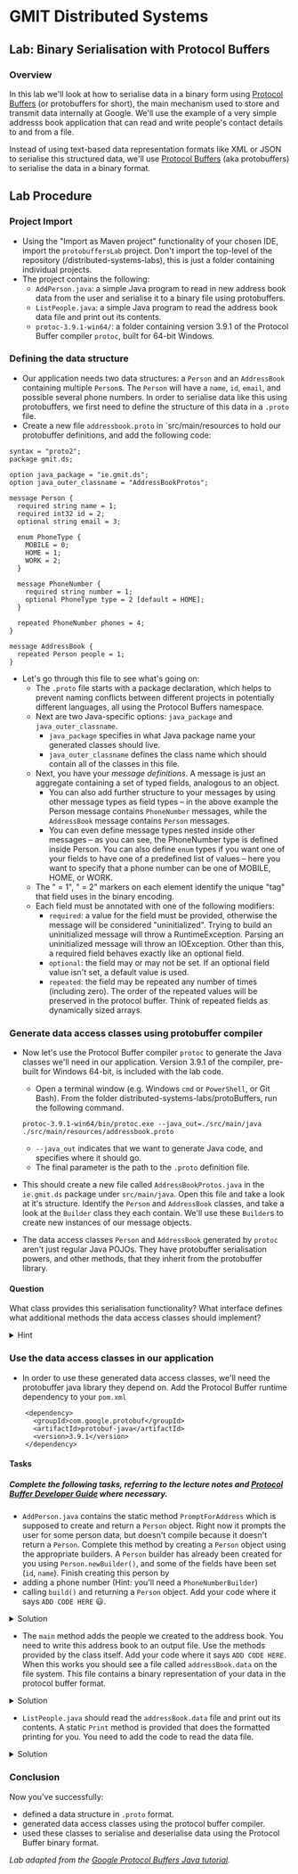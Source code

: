 # GMIT Distributed Systems

## Lab: Binary Serialisation with Protocol Buffers

### Overview 
In this lab we'll look at how to serialise data in a binary form using [Protocol Buffers](https://developers.google.com/protocol-buffers/) (or protobuffers for short), the main mechanism used to store and transmit data internally at Google.
We'll use the example of a very simple addresss book application that can read and write people's contact details to and from a file. 

Instead of using text-based data representation formats like XML or JSON to serialise this structured data, we'll use [Protocol Buffers](https://developers.google.com/protocol-buffers/) (aka protobuffers) to serialise the data in a binary format.

## Lab Procedure
### Project Import
- Using the "Import as Maven project" functionality of your chosen IDE, import the `protobuffersLab` project. Don't import the top-level of the repository (/distributed-systems-labs), this is just a folder containing individual projects. 
- The project contains the following:
    - `AddPerson.java`: a simple Java program to read in new address book data from the user and serialise it to a binary file using protobuffers.
    - `ListPeople.java`: a simple Java program to read the address book data file and print out its contents.
    - `protoc-3.9.1-win64/`: a folder containing version 3.9.1 of the Protocol Buffer compiler `protoc`, built for 64-bit Windows.
    
### Defining the data structure
- Our application needs two data structures: a `Person` and an `AddressBook` containing multiple `Person`s. The `Person` will have a `name`, `id`, `email`, and possible several phone numbers. In order to serialise data like this using protobuffers, we first need to define the structure of this data in a `.proto` file.       
- Create a new file `addressbook.proto` in `src/main/resources to hold our protobuffer definitions, and add the following code:
```
syntax = "proto2";
package gmit.ds;

option java_package = "ie.gmit.ds";
option java_outer_classname = "AddressBookProtos";

message Person {
  required string name = 1;
  required int32 id = 2;
  optional string email = 3;

  enum PhoneType {
    MOBILE = 0;
    HOME = 1;
    WORK = 2;
  }

  message PhoneNumber {
    required string number = 1;
    optional PhoneType type = 2 [default = HOME];
  }

  repeated PhoneNumber phones = 4;
}

message AddressBook {
  repeated Person people = 1;
}
```

- Let's go through this file to see what's going on:
    - The `.proto` file starts with a package declaration, which helps to prevent naming conflicts between different projects in potentially different languages, all using the Protocol Buffers namespace. 
    - Next are two Java-specific options: `java_package` and `java_outer_classname`. 
        - `java_package` specifies in what Java package name your generated classes should live. 
        - `java_outer_classname` defines the class name which should contain all of the classes in this file.
    - Next, you have your *message definitions*. A message is just an aggregate containing a set of typed fields, analogous to an object. 
        - You can also add further structure to your messages by using other message types as field types – in the above example the Person message contains `PhoneNumber` messages, while the `AddressBook` message contains `Person` messages.
        - You can even define message types nested inside other messages – as you can see, the PhoneNumber type is defined inside Person. You can also define `enum` types if you want one of your fields to have one of a predefined list of values – here you want to specify that a phone number can be one of MOBILE, HOME, or WORK.
    - The " = 1", " = 2" markers on each element identify the unique "tag" that field uses in the binary encoding.
    - Each field must be annotated with one of the following modifiers:
        - `required`: a value for the field must be provided, otherwise the message will be considered "uninitialized". Trying to build an uninitialized message will throw a RuntimeException. Parsing an uninitialized message will throw an IOException. Other than this, a required field behaves exactly like an optional field.
        - `optional`: the field may or may not be set. If an optional field value isn't set, a default value is used. 
        - `repeated`: the field may be repeated any number of times (including zero). The order of the repeated values will be preserved in the protocol buffer. Think of repeated fields as dynamically sized arrays.

### Generate data access classes using protobuffer compiler
- Now let's use the Protocol Buffer compiler `protoc` to generate the Java classes we'll need in our application. Version 3.9.1 of the compiler, pre-built for Windows 64-bit, is included with the lab code.
    - Open a terminal window (e.g. Windows `cmd` or `PowerShell`, or Git Bash). From the folder distributed-systems-labs/protoBuffers, run the following command.
    ```
    protoc-3.9.1-win64/bin/protoc.exe --java_out=./src/main/java ./src/main/resources/addressbook.proto
    ```
    - `--java_out` indicates that we want to generate Java code, and specifies where it should go. 
    - The final parameter is the path to the `.proto` definition file.

- This should create a new file called `AddressBookProtos.java` in the `ie.gmit.ds` package under `src/main/java`. Open this file and take a look at it's structure. Identify the `Person` and `AddressBook` classes, and take a look at the `Builder` class they each contain. We'll use these `Builder`s to create new instances of our message objects.
- The data access classes `Person` and `AddressBook` generated by `protoc` aren't just regular Java POJOs. They have protobuffer serialisation powers, and other methods, that they inherit from the protobuffer library. 
#### Question
What class provides this serialisation functionality? What interface defines what additional methods the data access classes should implement?
<details><summary>Hint</summary>

`Person` and `AddressBook` extend `com.google.protobuf.GeneratedMessageV3`. This provides serialisation functionality. The auto-generated `PersonOrBuilder` and `AddressBookOrBuilder` interfaces define the methods the `Person`/`AddressBook` and their associated builder should implement. 

</details>  

### Use the data access classes in our application
- In order to use these generated data access classes, we'll need the protobuffer java library they depend on. Add the Protocol Buffer runtime dependency to your `pom.xml`
```
    <dependency>
      <groupId>com.google.protobuf</groupId>
      <artifactId>protobuf-java</artifactId>
      <version>3.9.1</version>
    </dependency>
```
#### Tasks
##### Complete the following tasks, referring to the lecture notes and [Protocol Buffer Developer Guide](https://developers.google.com/protocol-buffers/docs/overview) where necessary.
- `AddPerson.java` contains the static method `PromptForAddress` which is supposed to create and return a `Person` object. Right now it  prompts the user for some person data, but doesn't compile because it doesn't return a `Person`. Complete this method by creating a `Person` object using the appropriate builders. A `Person` builder has already been created for you using `Person.newBuilder()`, and some of the fields have been set (`id`, `name`). Finish creating this person by
- adding a phone number (Hint: you'll need a `PhoneNumberBuilder`)
- calling `build()` and returning a `Person` object.
Add your code where it says `ADD CODE HERE` :smiley:.

<details><summary>Solution</summary>
    
```  
    Person.PhoneNumber.Builder phoneNumber =
            Person.PhoneNumber.newBuilder().setNumber(number);
    stdout.print("Is this a mobile, home, or work phone? ");
    String type = stdin.readLine();
    if (type.equals("mobile")) {
        phoneNumber.setType(Person.PhoneType.MOBILE);
    } else if (type.equals("home")) {
        phoneNumber.setType(Person.PhoneType.HOME);
    } else if (type.equals("work")) {
        phoneNumber.setType(Person.PhoneType.WORK);
    } else {
        stdout.println("Unknown phone type.  Using default.");
    }

    person.addPhones(phoneNumber);
    }

    return person.build();
 ```
 </details>
 
 - The `main` method  adds the people we created to the address book. You need to write this address book to an output file. Use the methods provided by the class itself. Add your code where it says `ADD CODE HERE`. When this works you should see a file called `addressBook.data` on the file system. This file contains a binary representation of your data in the protocol buffer format.

<details><summary>Solution</summary>

```  
    // Write the new address book back to disk.
    FileOutputStream output = new FileOutputStream(ADDRESS_BOOK_FILE);
    try {
        addressBook.build().writeTo(output);
    } finally {
        output.close();
    } 
```
</details>


- `ListPeople.java` should read the `addressBook.data` file and print out its contents. A static `Print` method is provided that does the formatted printing for you. You need to add the code to read the data file.

<details><summary>Solution</summary>
    
```
    AddressBook addressBook =
      AddressBook.parseFrom(new FileInputStream(ADDRESS_BOOK_FILE));

    Print(addressBook);
```
</details>

### Conclusion
Now you've successfully:
- defined a data structure in `.proto` format.
- generated data access classes using the protocol buffer compiler.
- used these classes to serialise and deserialise data using the Protocol Buffer binary format. 

   
 _Lab adapted from the [Google Protocol Buffers Java tutorial](https://developers.google.com/protocol-buffers/docs/javatutorial)._
